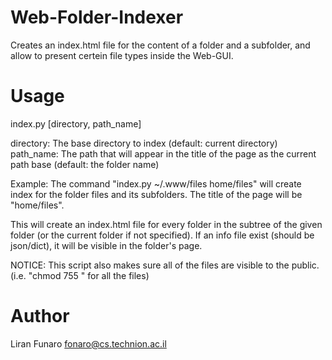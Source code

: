 Web-Folder-Indexer
==================

Creates an index.html file for the content of a folder and a subfolder, and allow to present certein file types inside the Web-GUI.

Usage
==================
index.py [directory, path_name]

directory: The base directory to index (default: current directory)
path_name: The path that will appear in the title of the page as the
           current path base (default: the folder name)

Example:
    The command "index.py ~/.www/files home/files" will create index for the
    folder files and its subfolders. The title of the page will be "home/files".

This will create an index.html file for every folder in the subtree of the given
folder (or the current folder if not specified).
If an info file exist (should be json/dict), it will be visible in the folder's
page.

NOTICE: This script also makes sure all of the files are visible to the public.
(i.e. "chmod 755 <file>" for all the files)

Author
==================
Liran Funaro
fonaro@cs.technion.ac.il